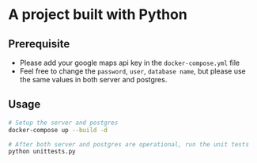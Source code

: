# A project built with Python

## Prerequisite

* Please add your google maps api key in the `docker-compose.yml` file
* Feel free to change the `password`, `user`, `database name`, but please use the same values in both server and postgres.

## Usage

```bash
# Setup the server and postgres
docker-compose up --build -d

# After both server and postgres are operational, run the unit tests
python unittests.py
```

